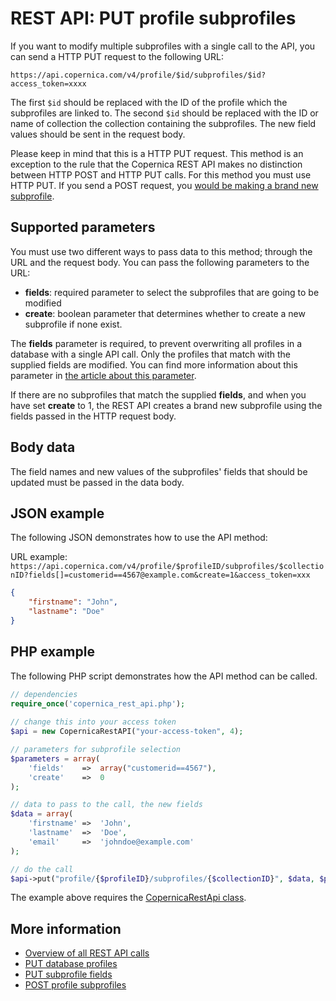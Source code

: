 # REST API: PUT profile subprofiles

If you want to modify multiple subprofiles with a single call to the API, you
can send a HTTP PUT request to the following URL:

`https://api.copernica.com/v4/profile/$id/subprofiles/$id?access_token=xxxx`

The first `$id` should be replaced with the ID of the profile which the
subprofiles are linked to. The second `$id` should be replaced with the ID or
name of collection the collection containing the subprofiles. The new
field values should be sent in the request body.

Please keep in mind that this is a HTTP PUT request. This method is an
exception to the rule that the Copernica REST API makes no distinction between
HTTP POST and HTTP PUT calls. For this method you must use HTTP PUT. If you
send a POST request, you [would be making a brand new subprofile](./rest-post-profile-subprofiles.md). 

## Supported parameters

You must use two different ways to pass data to this method; through the URL and
the request body. You can pass the following parameters to the URL:

* **fields**: required parameter to select the subprofiles that are going to be modified
* **create**: boolean parameter that determines whether to create a new subprofile if none exist.

The **fields** parameter is required, to prevent overwriting all profiles in a
database with a single API call. Only the profiles that match with the supplied
fields are modified. You can find more information about this parameter in
[the article about this parameter](./rest-fields-parameter.md).

If there are no subprofiles that match the supplied **fields**, and when you have set
**create** to 1, the REST API creates a brand new subprofile using
the fields passed in the HTTP request body.

## Body data

The field names and new values of the subprofiles' fields that should be updated
must be passed in the data body.

## JSON example
The following JSON demonstrates how to use the API method:

URL example:  
`https://api.copernica.com/v4/profile/$profileID/subprofiles/$collectionID?fields[]=customerid==4567@example.com&create=1&access_token=xxx`

```json
{
    "firstname": "John",
    "lastname": "Doe"
}
```

## PHP example

The following PHP script demonstrates how the API method can be called.

```php
// dependencies
require_once('copernica_rest_api.php');
    
// change this into your access token
$api = new CopernicaRestAPI("your-access-token", 4);

// parameters for subprofile selection
$parameters = array(
    'fields'    =>  array("customerid==4567"),
    'create'    =>  0
);

// data to pass to the call, the new fields
$data = array(
    'firstname' =>  'John',
    'lastname'  =>  'Doe',
    'email'     =>  'johndoe@example.com'
);

// do the call
$api->put("profile/{$profileID}/subprofiles/{$collectionID}", $data, $parameters);
```

The example above requires the [CopernicaRestApi class](rest-php).
    
## More information

* [Overview of all REST API calls](rest-api)
* [PUT database profiles](rest-put-database-profiles)
* [PUT subprofile fields](./rest-put-subprofile-fields)
* [POST profile subprofiles](rest-post-profile-subprofiles)
